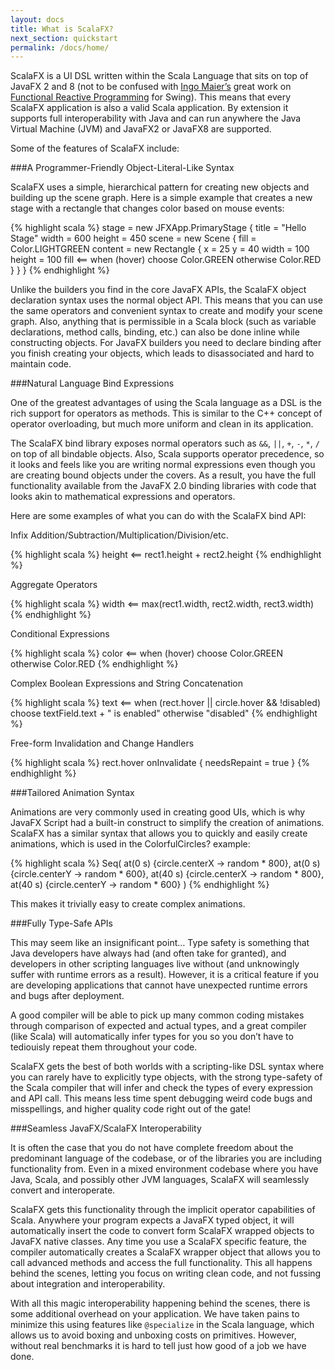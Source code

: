 ```yaml
---
layout: docs
title: What is ScalaFX?
next_section: quickstart
permalink: /docs/home/
---
```


ScalaFX is a UI DSL written within the Scala Language that sits on top of JavaFX 2 and 8 (not to be confused with [Ingo Maier’s](http://people.epfl.ch/ingo.maier) great work on [Functional Reactive Programming](http://lamp.epfl.ch/~imaier/pub/DeprecatingObserversTR2010.pdf) for Swing). 
This means that every ScalaFX application is also a valid Scala application. By extension it supports full interoperability with Java and can run anywhere the Java Virtual Machine (JVM) and JavaFX2 or JavaFX8 are supported.

Some of the features of ScalaFX include:

###A Programmer-Friendly Object-Literal-Like Syntax

ScalaFX uses a simple, hierarchical pattern for creating new objects and building up the scene graph. Here is a simple example that creates a new stage with a rectangle that changes color based on mouse events:

{% highlight scala %}
stage = new JFXApp.PrimaryStage {
  title = "Hello Stage"
  width = 600
  height = 450
  scene = new Scene {
    fill = Color.LIGHTGREEN
    content = new Rectangle {
      x = 25
      y = 40
      width = 100
      height = 100
      fill <== when (hover) choose Color.GREEN otherwise Color.RED
    }
  }
}
{% endhighlight %}

Unlike the builders you find in the core JavaFX APIs, the ScalaFX object declaration syntax uses the normal object API. This means that you can use the same operators and convenient syntax to create and modify your scene graph. Also, anything that is permissible in a Scala block (such as variable declarations, method calls, binding, etc.) can also be done inline while constructing objects. For JavaFX builders you need to declare binding after you finish creating your objects, which leads to disassociated and hard to maintain code.

###Natural Language Bind Expressions

One of the greatest advantages of using the Scala language as a DSL is the rich support for operators as methods. This is similar to the C++ concept of operator overloading, but much more uniform and clean in its application.

The ScalaFX bind library exposes normal operators such as `&&`, `||`, `+`, `-`, `*`, `/` on top of all bindable objects. Also, Scala supports operator precedence, so it looks and feels like you are writing normal expressions even though you are creating bound objects under the covers. As a result, you have the full functionality available from the JavaFX 2.0 binding libraries with code that looks akin to mathematical expressions and operators.

Here are some examples of what you can do with the ScalaFX bind API:

Infix Addition/Subtraction/Multiplication/Division/etc.

{% highlight scala %}
height <== rect1.height + rect2.height
{% endhighlight %}

Aggregate Operators

{% highlight scala %}
width <== max(rect1.width, rect2.width, rect3.width)
{% endhighlight %}

Conditional Expressions

{% highlight scala %}
color <== when (hover) choose Color.GREEN otherwise Color.RED
{% endhighlight %}

Complex Boolean Expressions and String Concatenation

{% highlight scala %}
text <== when (rect.hover || circle.hover && !disabled) 
           choose textField.text + " is enabled" 
           otherwise "disabled"
{% endhighlight %}

Free-form Invalidation and Change Handlers

{% highlight scala %}
rect.hover onInvalidate {
  needsRepaint = true
}
{% endhighlight %}

###Tailored Animation Syntax

Animations are very commonly used in creating good UIs, which is why JavaFX Script had a built-in construct to simplify the creation of animations. ScalaFX has a similar syntax that allows you to quickly and easily create animations, which is used in the ColorfulCircles? example:

{% highlight scala %}
Seq(
  at(0 s) {circle.centerX -> random * 800},
  at(0 s) {circle.centerY -> random * 600},
  at(40 s) {circle.centerX -> random * 800},
  at(40 s) {circle.centerY -> random * 600}
)
{% endhighlight %}

This makes it trivially easy to create complex animations.

###Fully Type-Safe APIs

This may seem like an insignificant point… Type safety is something that Java developers have always had (and often take for granted), and developers in other scripting languages live without (and unknowingly suffer with runtime errors as a result). However, it is a critical feature if you are developing applications that cannot have unexpected runtime errors and bugs after deployment.

A good compiler will be able to pick up many common coding mistakes through comparison of expected and actual types, and a great compiler (like Scala) will automatically infer types for you so you don’t have to tediouisly repeat them throughout your code.

ScalaFX gets the best of both worlds with a scripting-like DSL syntax where you can rarely have to explicitly type objects, with the strong type-safety of the Scala compiler that will infer and check the types of every expression and API call. This means less time spent debugging weird code bugs and misspellings, and higher quality code right out of the gate!

###Seamless JavaFX/ScalaFX Interoperability

It is often the case that you do not have complete freedom about the predominant language of the codebase, or of the libraries you are including functionality from. Even in a mixed environment codebase where you have Java, Scala, and possibly other JVM languages, ScalaFX will seamlessly convert and interoperate.

ScalaFX gets this functionality through the implicit operator capabilities of Scala. Anywhere your program expects a JavaFX typed object, it will automatically insert the code to convert form ScalaFX wrapped objects to JavaFX native classes. Any time you use a ScalaFX specific feature, the compiler automatically creates a ScalaFX wrapper object that allows you to call advanced methods and access the full functionality. This all happens behind the scenes, letting you focus on writing clean code, and not fussing about integration and interoperability.

With all this magic interoperability happening behind the scenes, there is some additional overhead on your application. We have taken pains to minimize this using features like `@specialize` in the Scala language, which allows us to avoid boxing and unboxing costs on primitives. However, without real benchmarks it is hard to tell just how good of a job we have done.